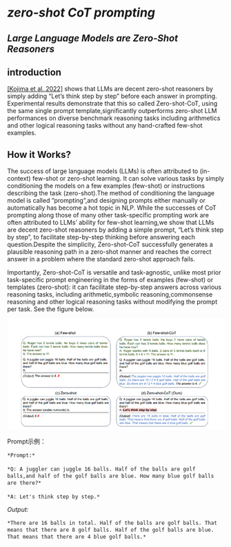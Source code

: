 ﻿# *zero-shot CoT prompting*

## *Large Language Models are Zero-Shot Reasoners*

## introduction

[\[Kojima et al.,2022\]](https://arxiv.org/abs/2205.11916) shows that LLMs are decent zero-shot reasoners by simply adding “Let’s think step by step” before each answer in prompting. Experimental results demonstrate that this so called Zero-shot-CoT, using the same single prompt template,significantly outperforms zero-shot LLM performances on diverse benchmark reasoning tasks including arithmetics and other logical reasoning tasks without any hand-crafted few-shot examples.

## How it Works?

The success of large language models (LLMs) is often attributed to (in-context) few-shot or zero-shot learning. It can solve various tasks by simply conditioning the models on a few examples (few-shot) or instructions describing the task (zero-shot).The method of conditioning the language model is called ”prompting”,and designing prompts either manually or automatically has become a hot topic in NLP. While the successes of CoT prompting along those of many other task-specific prompting work are often attributed to LLMs’ ability for few-shot learning,we show that LLMs are decent zero-shot reasoners by adding a simple prompt, “Let’s think step by step”, to facilitate step-by-step thinking before answering each question.Despite the simplicity, Zero-shot-CoT successfully generates a plausible reasoning path in a zero-shot manner and reaches the correct answer in a problem where the standard zero-shot approach fails.

Importantly, Zero-shot-CoT is versatile and task-agnostic, unlike most prior task-specific prompt engineering in the forms of examples (few-shot) or templates (zero-shot): it can facilitate step-by-step answers across various reasoning tasks, including arithmetic,symbolic reasoning,commonsense reasoning and other logical reasoning tasks without modifying the prompt per task. See the figure below.

![](../images/Zero_shot_CoT_prompting.png)

Prompt示例：

```
*Prompt:*

*Q: A juggler can juggle 16 balls. Half of the balls are golf balls,and half of the golf balls are blue. How many blue golf balls are there?*

*A: Let's think step by step.*
```

*Output:*

```
*There are 16 balls in total. Half of the balls are golf balls. That means that there are 8 golf balls. Half of the golf balls are blue. That means that there are 4 blue golf balls.*
```
